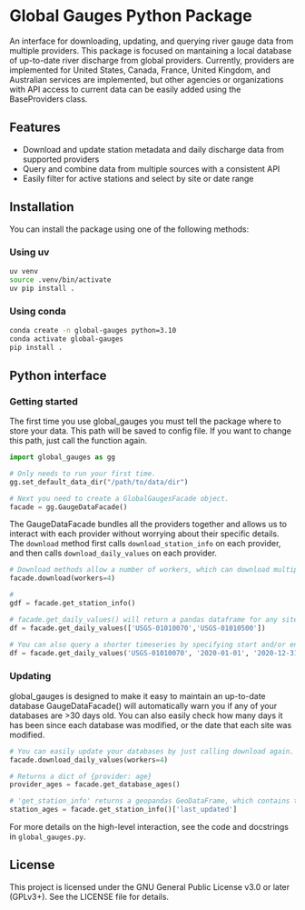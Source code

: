# Global Gauges Python Package
An interface for downloading, updating, and querying river gauge data from multiple providers. This package is focused on mantaining a local database of up-to-date river discharge from global providers. Currently, providers are implemented for United States, Canada, France, United Kingdom, and Australian services are implemented, but other agencies or organizations with API access to current data can be easily added using the BaseProviders class. 

## Features
- Download and update station metadata and daily discharge data from supported providers
- Query and combine data from multiple sources with a consistent API
- Easily filter for active stations and select by site or date range


## Installation
You can install the package using one of the following methods:

### Using uv
```bash
uv venv
source .venv/bin/activate
uv pip install .
```

### Using conda
```bash
conda create -n global-gauges python=3.10
conda activate global-gauges
pip install .
```

## Python interface

### Getting started
The first time you use global_gauges you must tell the package where to store your data. This path will be saved to config file. If you want to change this path, just call the function again.
```python
import global_gauges as gg

# Only needs to run your first time.
gg.set_default_data_dir("/path/to/data/dir")

# Next you need to create a GlobalGaugesFacade object.
facade = gg.GaugeDataFacade()
```

The GaugeDataFacade bundles all the providers together and allows us to interact with each provider without worrying about their specific details. The `download` method first calls `download_station_info` on each provider, and then calls `download_daily_values` on each provider.

```python
# Download methods allow a number of workers, which can download multiple providers in parallel.
facade.download(workers=4)

# 
gdf = facade.get_station_info()

# facade.get_daily_values() will return a pandas dataframe for any site(s) in the database.
df = facade.get_daily_values(['USGS-01010070','USGS-01010500'])

# You can also query a shorter timeseries by specifying start and/or end dates.
df = facade.get_daily_values('USGS-01010070', '2020-01-01', '2020-12-31')

```

### Updating
global_gauges is designed to make it easy to maintain an up-to-date database GaugeDataFacade() will automatically warn you if any of your databases are >30 days old. You can also easily check how many days it has been since each database was modified, or the date that each site was modified. 

```python
# You can easily update your databases by just calling download again.
facade.download_daily_values(workers=4)

# Returns a dict of {provider: age}
provider_ages = facade.get_database_ages()

# 'get_station_info' returns a geopandas GeoDataFrame, which contains the age of each site, among other things.
station_ages = facade.get_station_info()['last_updated']
```

For more details on the high-level interaction, see the code and docstrings in `global_gauges.py`.


## License
This project is licensed under the GNU General Public License v3.0 or later (GPLv3+). See the LICENSE file for details.
